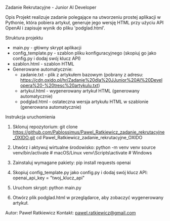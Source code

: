 Zadanie Rekrutacyjne - Junior AI Developer

Opis
Projekt realizuje zadanie polegające na utworzeniu prostej aplikacji w Pythonie, która pobiera artykuł, generuje jego wersję HTML przy użyciu API OpenAI i zapisuje wynik do pliku 'podglad.html'.

Struktura projektu

- main.py - główny skrypt aplikacji
- config_template.py - szablon pliku konfiguracyjnego (skopiuj go jako config.py i dodaj swój klucz API)
- szablon.html - szablon HTML
- Generowane automatycznie:
  - zadanie.txt - plik z artykułem bazowym (pobrany z adresu: https://cdn.oxido.pl/hr/Zadanie%20dla%20JJunior%20AI%20Developera%20-%20tresc%20artykulu.txt)
  - artykul.html - wygenerowany artykuł HTML (generowany automatycznie)
  - podglad.html - ostateczna wersja artykułu HTML w szablonie (generowana automatycznie)

Instrukcja uruchomienia

1. Sklonuj repozytorium:
   git clone https://github.com/Pablossimus/Pawel_Ratkiewicz_zadanie_rekrutacyjne_OXIDO.git
   cd Pawel_Ratkiewicz_zadanie_rekrutacyjne_OXIDO

2. Utwórz i aktywuj wirtualne środowisko:
   python -m venv venv
   source venv/bin/activate  # macOS/Linux
   venv\Scripts\activate  # Windows

3. Zainstaluj wymagane pakiety:
   pip install requests openai

4. Skopiuj config_template.py jako config.py i dodaj swój klucz API:
   openai_api_key = "twoj_klucz_api"

5. Uruchom skrypt:
   python main.py

6. Otwórz plik podglad.html w przeglądarce, aby zobaczyć wygenerowany artykuł.

Autor:
Paweł Ratkiewicz
Kontakt: pawel.ratkiewicz@gmail.com
